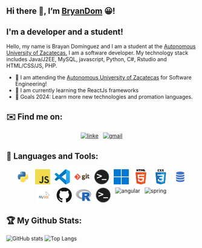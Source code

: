 ## Hi there 👋, I’m [BryanDom](https://github.com/BryanDom) 😀!

## I'm a developer and a student!
Hello, my name is Brayan Domínguez and I am a student at the [Autonomous University of Zacatecas.](https://www.uaz.edu.mx/) I am a software developer. My technology stack includes Java/J2EE, MySQL, javascript, Python, C#, Rstudio and HTML/CSS/JS, PHP.

- 🔭 I am attending the [Autonomous University of Zacatecas](https://www.uaz.edu.mx/) for Software Engineering!
- 🌱 I am currently learning the ReactJs frameworks
- 🥅 Goals 2024: Learn more new technologies and promation languages.

## ✉️ Find me on:
<p align="center">
 <a href="https://www.linkedin.com/in/brayan-dom%C3%ADnguez-saucedo-69008a250/" target="_blank" rel="noopener noreferrer"> <img src="https://github.com/melanieshi0120/melanieshi0120/blob/master/linkedin.ico" alt="linke" height="40" style="vertical-align:top; margin:4px"></a>
 <a href="mailto:brayandom1604@gmail.com"> <img src="https://i.imgur.com/E111DD3.jpeg" alt="gmail" height="40" style="vertical-align:top; margin:4px"></a>
</p>

## 🧰 Languages and Tools:
<p align="center">
<img src="https://raw.githubusercontent.com/github/explore/80688e429a7d4ef2fca1e82350fe8e3517d3494d/topics/python/python.png" alt="Python" height="40" style="vertical-align:top; margin:4px">
<img src="https://raw.githubusercontent.com/github/explore/80688e429a7d4ef2fca1e82350fe8e3517d3494d/topics/javascript/javascript.png" alt="Javascript" height="40" style="vertical-align:top; margin:4px">
<img src="https://raw.githubusercontent.com/github/explore/80688e429a7d4ef2fca1e82350fe8e3517d3494d/topics/visual-studio-code/visual-studio-code.png" alt="VS Code" height="40" style="vertical-align:top; margin:4px">
<img src="https://raw.githubusercontent.com/github/explore/80688e429a7d4ef2fca1e82350fe8e3517d3494d/topics/git/git.png" alt="git" height="40" style="vertical-align:top; margin:4px">
<img src="https://raw.githubusercontent.com/github/explore/80688e429a7d4ef2fca1e82350fe8e3517d3494d/topics/terminal/terminal.png" alt="terminal" height="40" style="vertical-align:top; margin:4px">
<img src="https://raw.githubusercontent.com/github/explore/80688e429a7d4ef2fca1e82350fe8e3517d3494d/topics/windows/windows.png" alt="windows" height="40" style="vertical-align:top; margin:4px">
<img src="https://raw.githubusercontent.com/github/explore/80688e429a7d4ef2fca1e82350fe8e3517d3494d/topics/html/html.png" alt="html" height="40" style="vertical-align:top; margin:4px">
<img src="https://raw.githubusercontent.com/github/explore/80688e429a7d4ef2fca1e82350fe8e3517d3494d/topics/css/css.png" alt="css" height="40" style="vertical-align:top; margin:4px">
<img src="https://raw.githubusercontent.com/github/explore/80688e429a7d4ef2fca1e82350fe8e3517d3494d/topics/sql/sql.png" alt="sql" height="40" style="vertical-align:top; margin:4px">
<img src="https://raw.githubusercontent.com/github/explore/80688e429a7d4ef2fca1e82350fe8e3517d3494d/topics/mysql/mysql.png" alt="Mysql" height="40" style="vertical-align:top; margin:4px">
<img src="https://raw.githubusercontent.com/github/explore/78df643247d429f6cc873026c0622819ad797942/topics/github/github.png" alt="github" height="40" style="vertical-align:top; margin:4px">
<img src="https://raw.githubusercontent.com/github/explore/80688e429a7d4ef2fca1e82350fe8e3517d3494d/topics/r/r.png" alt="r" height="40" style="vertical-align:top; margin:4px">
<img src="https://raw.githubusercontent.com/github/explore/80688e429a7d4ef2fca1e82350fe8e3517d3494d/topics/terminal/terminal.png" alt="terminal" height="40" style="vertical-align:top; margin:4px">
<img src="https://i.imgur.com/BO4UJwY.png" alt="angular" height="40" style="vertical-align:top; margin:4px">
<img src="https://i.imgur.com/4Jv6lrf.png" alt="spring" height="40" style="vertical-align:top; margin:4px">
</p>

## 🏆 My Github Stats:
![GitHub stats](https://github-readme-stats.vercel.app/api?username=BryanDom&show_icons=true&theme=tokyonight)
![Top Langs](https://github-readme-stats.vercel.app/api/top-langs/?username=BryanDom&theme=tokyonight)
